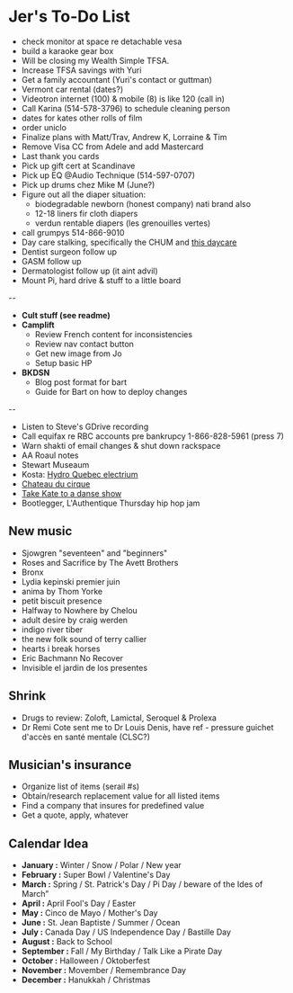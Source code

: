 # Jer's To-Do List

- check monitor at space re detachable vesa
- build a karaoke gear box
- Will be closing my Wealth Simple TFSA.
- Increase TFSA savings with Yuri
- Get a family accountant (Yuri's contact or guttman)
- Vermont car rental (dates?)
- Videotron internet (100) & mobile (8) is like 120 (call in)
- Call Karina (514-578-3796) to schedule cleaning person
- dates for kates other rolls of film
- order uniclo
- Finalize plans with Matt/Trav, Andrew K, Lorraine & Tim
- Remove Visa CC from Adele and add Mastercard
- Last thank you cards
- Pick up gift cert at Scandinave
- Pick up EQ @Audio Technique (514-597-0707)
- Pick up drums chez Mike M (June?)
- Figure out all the diaper situation:
  - biodegradable newborn (honest company) nati brand also
  - 12-18 liners fir cloth diapers
  - verdun rentable diapers (les grenouilles vertes)
- call grumpys 514-866-9010‬
- Day care stalking, specifically the CHUM and [this daycare](https://www.facebook.com/pg/cpelavouteenchantee/about/?ref=page_internal)
- Dentist surgeon follow up
- GASM follow up
- Dermatologist follow up (it aint advil)
- Mount Pi, hard drive & stuff to a little board

--

- **Cult stuff (see readme)**
- **Camplift**
  - Review French content for inconsistencies
  - Review nav contact button
  - Get new image from Jo
  - Setup basic HP
- **BKDSN**
  - Blog post format for bart
  - Guide for Bart on how to deploy changes

--

- Listen to Steve's GDrive recording
- Call equifax re RBC accounts pre bankrupcy 1-866-828-5961 (press 7)
- Warn shakti of email changes & shut down rackspace
- AA Roaul notes
- Stewart Museaum
- Kosta: [Hydro Quebec electrium](http://www.hydroquebec.com/visit/monteregie/electrium.html)
- [Chateau du cirque](https://www.chateau-cirque.com/)
- [Take Kate to a danse show](https://www.quebecdanse.org/)
- Bootlegger, L'Authentique Thursday hip hop jam

## New music

- Sjowgren "seventeen" and "beginners"
- Roses and Sacrifice by The Avett Brothers
- Bronx
- Lydia kepinski premier juin
- anima by Thom Yorke
- petit biscuit presence
- Halfway to Nowhere by Chelou
- adult desire by craig werden
- indigo river tiber
- the new folk sound of terry callier
- hearts i break horses
- Eric Bachmann No Recover
- Invisible el jardin de los presentes

## Shrink

- Drugs to review: Zoloft, Lamictal, Seroquel & Prolexa
- Dr Remi Cote sent me to Dr Louis Denis, have ref - pressure guichet d'accès en santé mentale (CLSC?)

## Musician's insurance

- Organize list of items (serail #s)
- Obtain/research replacement value for all listed items
- Find a company that insures for predefined value
- Get a quote, apply, whatever

## Calendar Idea

- **January :** Winter / Snow / Polar / New year
- **February :** Super Bowl / Valentine's Day
- **March :** Spring / St. Patrick's Day / Pi Day / beware of the Ides of March”
- **April :** April Fool's Day / Easter
- **May :** Cinco de Mayo / Mother's Day
- **June :** St. Jean Baptiste / Summer / Ocean
- **July :** Canada Day / US Independence Day / Bastille Day
- **August :** Back to School
- **September :** Fall / My Birthday / Talk Like a Pirate Day
- **October :** Halloween / Oktoberfest
- **November :** Movember / Remembrance Day
- **December :** Hanukkah / Christmas
